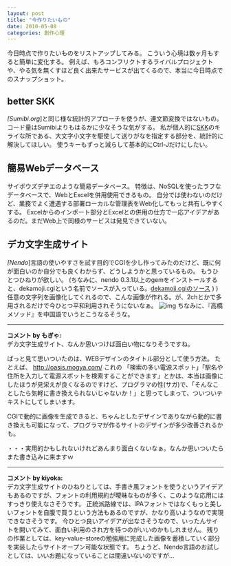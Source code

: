 ```yaml
---
layout: post
title: "今作りたいもの"
date: 2010-05-08
categories: 創作心理
---
```

今日時点で作りたいものをリストアップしてみる。
こういう心境は数ヶ月もすると簡単に変化する。
例えば、もろコンフリクトするライバルプロジェクトや、やる気を無くすほど良く出来たサービスが出てくるので、本当に今日時点でのスナップショット。

## better SKK
*[Sumibi.org*]と同じ様な統計的アプローチを使うが、連文節変換ではないもの。
コード量はSumibiよりもはるかに少なそうな気がする。
私が個人的に[SKK](http://openlab.ring.gr.jp/skk/index-j.html)のキライな所である、大文字小文字を駆使して送りがなを指定する部分を、統計的に解決してほしい。
使うキーもずっと減らして基本的にCtrl-Jだけにしたい。

## 簡易Webデータベース
サイボウズデヂエのような簡易データベース。
特徴は、NoSQLを使ったラフなデータベースで、WebとExcelを併用使用できるもの。
自分では使わないのだけど、業務でよく遭遇する部署ローカルな管理表をWeb化してもっと共有しやすくする。
Excelからのインポート部分とExcelとの併用の仕方で一応アイデアがあるのだ。まだWeb上で同様のサービスは発見できていない。

## デカ文字生成サイト
*[Nendo*]言語の使いやすさを試す目的でCGIを少し作ってみたのだけど、既に何が面白いのか自分でも良くわからず、どうしようかと思っているもの。
もうひとつひねりが欲しい。
(ちなみに、nendo 0.3.1以上のgemをインストールすると、dekamoji.cgiという名前でソースが入っている。[dekamoji.cgiのソース](http://github.com/kiyoka/nendo/blob/master/example/cgi/dekamoji.cgi) )
)
任意の文字列を画像化してくれるので、こんな画像が作れる。が、2chとかで多用されるだけで今ひとつ平和利用されそうにないなぁ。
 ![img](http://farm5.static.flickr.com/4063/4580739153_57b0e8262e_o.png)
 ちなみに、『高橋メソッド』を中国語でいうとこうなるそうな。



---

**コメント by もぎゃ:**  
デカ文字生成サイト、なんか思いつけば面白い物になりそうですね。

ぱっと見て思いついたのは、WEBデザインのタイトル部分として使う方法。
たとえば、 http://oasis.mogya.com/ これの
「検索の多い電源スポット」「駅名や住所を入力して電源スポットを検索することができます」とかは、本当は画像にしたほうが見栄えが良くなるのですけど、プログラマの性(サガ)で、「そんなことしたら気軽に書き換えられないじゃないか！」と思ってしまって、ついついテキストにしてしまいます。

CGIで動的に画像を生成できると、ちゃんとしたデザインでありながら動的に書き換えも可能になって、プログラマが作るサイトのデザインが多少改善されるかも。

・・・実用的かもしれないけれどあんまり面白くないなぁ。なんか思いついたらまた書き込みに来ますｗ



---

**コメント by kiyoka:**  
デカ文字生成サイトのひねりとしては、手書き風フォントを使うというアイデアもあるのですが、フォントの利用規約が曖昧なものが多く、このような応用にはすっきり使えなさそうです。
正統派路線では、IPAフォントではなくもっと美しいフォントを自腹で買うという方法もあるのですが、かなり高いようなので実現できなさそうです。
今ひとつ良いアイデアが出なさそうなので、いったんサイトを開いてみて、面白い利用のされ方を待つのがいいのかもしれません。
残りの作業としては、key-value-storeの勉強用に完成した画像を蓄積していく部分を実装したらサイトオープン可能な状態です。
ちょうど、Nendo言語のお試しとしては、いいお題になっていることは間違いないのですが...

